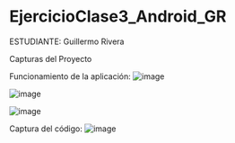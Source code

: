# EjercicioClase3_Android_GR

ESTUDIANTE: Guillermo Rivera

Capturas del Proyecto

Funcionamiento de la aplicación:
![image](https://user-images.githubusercontent.com/66130599/130711517-8f059d43-a869-4660-b45a-ff8f4ab1d895.png)

![image](https://user-images.githubusercontent.com/66130599/130711572-882c1bba-8d97-406f-9fbf-ae56e6013e3c.png)

![image](https://user-images.githubusercontent.com/66130599/130711596-158b03ef-fb2d-4895-9bb9-ae8ba3109af6.png)


Captura del código:
![image](https://user-images.githubusercontent.com/66130599/130710776-30c54623-432c-4d24-b9bd-8a6ecfd8126d.png)

